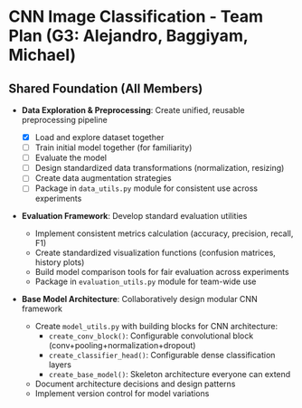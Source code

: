 # CNN Image Classification - Team Plan (G3: Alejandro, Baggiyam, Michael)

## Shared Foundation (All Members)
- **Data Exploration & Preprocessing**: Create unified, reusable preprocessing pipeline
  - [x] Load and explore dataset together
  - [ ] Train initial model together (for familiarity)
  - [ ] Evaluate the model
  - [ ] Design standardized data transformations (normalization, resizing)
  - [ ] Create data augmentation strategies
  - [ ] Package in `data_utils.py` module for consistent use across experiments

- **Evaluation Framework**: Develop standard evaluation utilities
  - Implement consistent metrics calculation (accuracy, precision, recall, F1)
  - Create standardized visualization functions (confusion matrices, history plots)
  - Build model comparison tools for fair evaluation across experiments
  - Package in `evaluation_utils.py` module for team-wide use

- **Base Model Architecture**: Collaboratively design modular CNN framework
  - Create `model_utils.py` with building blocks for CNN architecture:
    - `create_conv_block()`: Configurable convolutional block (conv+pooling+normalization+dropout)
    - `create_classifier_head()`: Configurable dense classification layers
    - `create_base_model()`: Skeleton architecture everyone can extend
  - Document architecture decisions and design patterns
  - Implement version control for model variations

